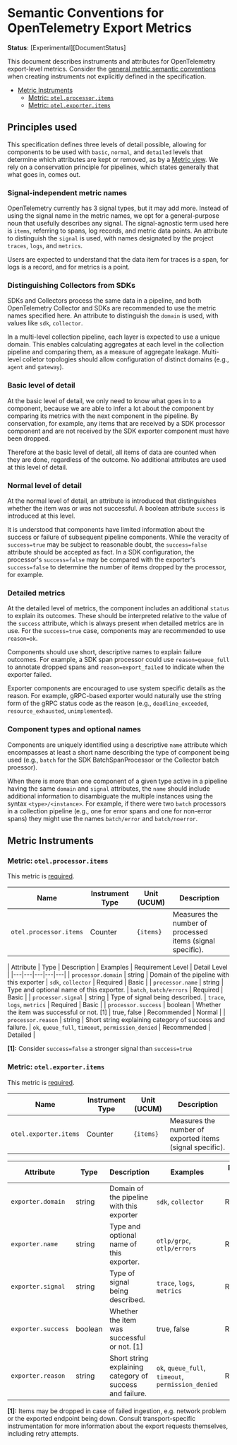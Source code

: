 <!--- Hugo front matter used to generate the website version of this page:
linkTitle: OpenTelemetry Export
--->

# Semantic Conventions for OpenTelemetry Export Metrics

**Status**: [Experimental][DocumentStatus]

This document describes instruments and attributes for OpenTelemetry
export-level metrics. Consider the [general metric semantic
conventions](README.md#general-metric-semantic-conventions) when creating
instruments not explicitly defined in the specification.

<!-- Re-generate TOC with `markdown-toc --no-first-h1 -i` -->

<!-- toc -->

- [Metric Instruments](#metric-instruments)
  * [Metric: `otel.processor.items`](#metric-otelprocessoritems)
  * [Metric: `otel.exporter.items`](#metric-otelexporteritems)

<!-- tocstop -->

## Principles used

This specification defines three levels of detail possible, allowing
for components to be used with `basic`, `normal`, and `detailed`
levels that determine which attributes are kept or removed, as by a
[Metric
view](https://opentelemetry.io/docs/specs/otel/metrics/sdk/#view).  We
rely on a conservation principle for pipelines, which states generally
that what goes in, comes out.

### Signal-independent metric names

OpenTelemetry currently has 3 signal types, but it may add more.
Instead of using the signal name in the metric names, we opt for a
general-purpose noun that usefully describes any signal.  The
signal-agnostic term used here is `items`, referring to spans, log
records, and metric data points.  An attribute to distinguish the
`signal` is used, with names designated by the project `traces`,
`logs`, and `metrics`.

Users are expected to understand that the data item for traces is a
span, for logs is a record, and for metrics is a point.

### Distinguishing Collectors from SDKs

SDKs and Collectors process the same data in a pipeline, and both
OpenTelemetry Collector and SDKs are recommended to use the metric
names specified here.  An attribute to distinguish the `domain` is
used, with values like `sdk`, `collector`.

In a multi-level collection pipeline, each layer is expected to use a
unique domain.  This enables calculating aggregates at each level in
the collection pipeline and comparing them, as a measure of aggregate
leakage.  Multi-level colletor topologies should allow configuration
of distinct domains (e.g., `agent` and `gateway`).

### Basic level of detail

At the basic level of detail, we only need to know what goes in to a
component, because we are able to infer a lot about the component by
comparing its metrics with the next component in the pipeline.  By
conservation, for example, any items that are received by a SDK
processor component and are not received by the SDK exporter component
must have been dropped.

Therefore at the basic level of detail, all items of data are counted
when they are done, regardless of the outcome.  No additional
attributes are used at this level of detail.

### Normal level of detail

At the normal level of detail, an attribute is introduced that
distinguishes whether the item was or was not successful.  A boolean
attribute `success` is introduced at this level.

It is understood that components have limited information about the
success or failure of subsequent pipeline components.  While the
veracity of `success=true` may be subject to reasonable doubt, the
`success=false` attribute should be accepted as fact.  In a SDK
configuration, the processor's `success=false` may be compared with
the exporter's `success=false` to determine the number of items
dropped by the processor, for example.

### Detailed metrics

At the detailed level of metrics, the component includes an additional
`status` to explain its outcomes.  These should be interpreted
relative to the value of the `success` attribute, which is always
present when detailed metrics are in use.  For the `success=true`
case, components may are recommended to use `reason=ok`.

Components should use short, descriptive names to explain failure
outcomes.  For example, a SDK span processor could use
`reason=queue_full` to annotate dropped spans and
`reason=export_failed` to indicate when the exporter failed.

Exporter components are encouraged to use system specific details as
the reason.  For example, gRPC-based exporter would naturally use the
string form of the gRPC status code as the reason (e.g.,
`deadline_exceeded`, `resource_exhausted`, `unimplemented`).

### Component types and optional names

Components are uniquely identified using a descriptive `name`
attribute which encompasses at least a short name describing the type
of component being used (e.g., `batch` for the SDK BatchSpanProcessor
or the Collector batch proessor).

When there is more than one component of a given type active in a
pipeline having the same `domain` and `signal` attributes, the `name`
should include additional information to disambiguate the multiple
instances using the syntax `<type>/<instance>`.  For example, if there
were two `batch` processors in a collection pipeline (e.g., one for
error spans and one for non-error spans) they might use the names
`batch/error` and `batch/noerror`.

## Metric Instruments

### Metric: `otel.processor.items`

This metric is [required][MetricRequired].

<!-- semconv metric.otel.processor.items(metric_table) -->
| Name     | Instrument Type | Unit (UCUM) | Description    |
| -------- | --------------- | ----------- | -------------- |
| `otel.processor.items` | Counter | `{items}` | Measures the number of processed items (signal specific). |
<!-- endsemconv -->


<!-- semconv metric.otel.processor.items(full) -->
| Attribute  | Type | Description  | Examples  | Requirement Level | Detail Level |
|---|---|---|---|---|
| `processor.domain` | string | Domain of the pipeline with this exporter | `sdk`, `collector` | Required | Basic |
| `processor.name` | string | Type and optional name of this exporter. | `batch`, `batch/errors` | Required | Basic |
| `processor.signal` | string | Type of signal being described. | `trace`, `logs`, `metrics` | Required | Basic |
| `processor.success` | boolean | Whether the item was successful or not. [1] | true, false | Recommended | Normal |
| `processor.reason` | string | Short string explaining category of success and failure. | `ok`, `queue_full`, `timeout`, `permission_denied` | Recommended | Detailed |

**[1]:** Consider `success=false` a stronger signal than `success=true`
<!-- endsemconv -->

### Metric: `otel.exporter.items`

This metric is [required][MetricRequired].

<!-- semconv metric.otel.exporter.items(metric_table) -->
| Name     | Instrument Type | Unit (UCUM) | Description    |
| -------- | --------------- | ----------- | -------------- |
| `otel.exporter.items` | Counter | `{items}` | Measures the number of exported items (signal specific). |
<!-- endsemconv -->

<!-- semconv metric.otel.exporter.items(full) -->
| Attribute  | Type | Description  | Examples  | Requirement Level |
|---|---|---|---|---|
| `exporter.domain` | string | Domain of the pipeline with this exporter | `sdk`, `collector` | Required | Basic |
| `exporter.name` | string | Type and optional name of this exporter. | `otlp/grpc`, `otlp/errors` | Required | Basic |
| `exporter.signal` | string | Type of signal being described. | `trace`, `logs`, `metrics` | Required | Basic |
| `exporter.success` | boolean | Whether the item was successful or not. [1] | true, false | Recommended | Normal |
| `exporter.reason` | string | Short string explaining category of success and failure. | `ok`, `queue_full`, `timeout`, `permission_denied` | Recommended | Detailed |

**[1]:** Items may be dropped in case of failed ingestion, e.g. network problem or the exported endpoint being down.  Consult transport-specific instrumentation for more information about the export requests themselves, including retry attempts.
<!-- endsemconv -->

[MetricRequired]: https://github.com/open-telemetry/opentelemetry-specification/blob/v1.22.0/specification/metrics/metric-requirement-level.md#required
